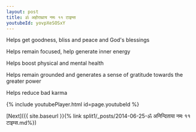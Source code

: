 ```yaml
---
layout: post
title: ॐ अहोराथ्राय नमः ११ टाइम्स
youtubeId: yovpXeSOSxY
---
```

 
 
Helps get goodness, bliss and peace and God's blessings
 
Helps remain focused, help generate inner energy 
 
Helps boost physical and mental health 
 
Helps remain grounded and generates a sense of gratitude towards the greater power 
 
Helps reduce bad karma
 
 
 
 


{% include youtubePlayer.html id=page.youtubeId %}
 
[Next]({{ site.baseurl }}{% link  split1/_posts/2014-06-25-ॐ अनिन्दिताया नमः ११ टाइम्स.md%})
 
